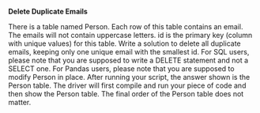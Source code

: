 **Delete Duplicate Emails**

There is a table named Person.
Each row of this table contains an email. The emails will not contain uppercase letters.
id is the primary key (column with unique values) for this table.
Write a solution to delete all duplicate emails, keeping only one unique email with the smallest id.
For SQL users, please note that you are supposed to write a DELETE statement and not a SELECT one.
For Pandas users, please note that you are supposed to modify Person in place.
After running your script, the answer shown is the Person table. 
The driver will first compile and run your piece of code and then show the Person table. The final order of the Person table does not matter.
